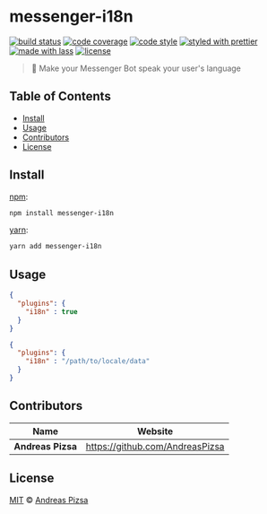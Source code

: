 # messenger-i18n

[![build status](https://img.shields.io/travis/AndreasPizsa/messenger-i18n.svg)](https://travis-ci.org/AndreasPizsa/messenger-i18n)
[![code coverage](https://img.shields.io/codecov/c/github/AndreasPizsa/messenger-i18n.svg)](https://codecov.io/gh/AndreasPizsa/messenger-i18n)
[![code style](https://img.shields.io/badge/code_style-XO-5ed9c7.svg)](https://github.com/sindresorhus/xo)
[![styled with prettier](https://img.shields.io/badge/styled_with-prettier-ff69b4.svg)](https://github.com/prettier/prettier)
[![made with lass](https://img.shields.io/badge/made_with-lass-95CC28.svg)](https://lass.js.org)
[![license](https://img.shields.io/github/license/AndreasPizsa/messenger-i18n.svg)](LICENSE)

> 🙊 Make your Messenger Bot speak your user's language


## Table of Contents

* [Install](#install)
* [Usage](#usage)
* [Contributors](#contributors)
* [License](#license)


## Install

[npm][]:

```sh
npm install messenger-i18n
```

[yarn][]:

```sh
yarn add messenger-i18n
```


## Usage

```json
{
  "plugins": {
    "i18n" : true
  }
}
```

```json
{
  "plugins": {
    "i18n" : "/path/to/locale/data"
  }
}
```


## Contributors

| Name              | Website                           |
| ----------------- | --------------------------------- |
| **Andreas Pizsa** | <https://github.com/AndreasPizsa> |


## License

[MIT](LICENSE) © [Andreas Pizsa](https://github.com/AndreasPizsa)


## 

[npm]: https://www.npmjs.com/

[yarn]: https://yarnpkg.com/
